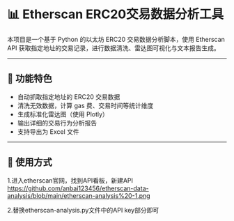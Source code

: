 # 📊 Etherscan ERC20交易数据分析工具

本项目是一个基于 Python 的以太坊 ERC20 交易数据分析脚本，使用 Etherscan API 获取指定地址的交易记录，进行数据清洗、雷达图可视化与文本报告生成。

---

## 🚀 功能特色

- 自动抓取指定地址的 ERC20 交易数据
- 清洗无效数据，计算 gas 费、交易时间等统计维度
- 生成标准化雷达图（使用 Plotly）
- 输出详细的交易行为分析报告
- 支持导出为 Excel 文件

---

## 🔧 使用方式
1.进入etherscan官网，找到API看板，新建API
https://github.com/anbai123456/etherscan-data-analysis/blob/main/etherscan-analysis%20-1.png

2.替换etherscan-analysis.py文件中的API key部分即可

